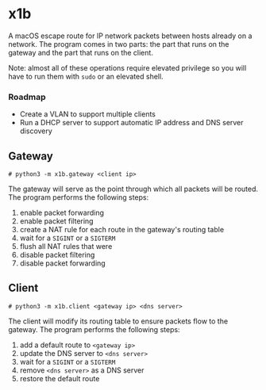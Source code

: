 # x1b

A macOS escape route for IP network packets between hosts already on a network.
The program comes in two parts: the part that runs on the gateway and the part
that runs on the client.

Note: almost all of these operations require elevated privilege so you will
have to run them with `sudo` or an elevated shell.

### Roadmap

* Create a VLAN to support multiple clients
* Run a DHCP server to support automatic IP address and DNS server discovery

## Gateway

```
# python3 -m x1b.gateway <client ip>
```

The gateway will serve as the point through which all packets will be routed.
The program performs the following steps:

1. enable packet forwarding
1. enable packet filtering
1. create a NAT rule for each route in the gateway's routing table
1. wait for a `SIGINT` or a `SIGTERM`
1. flush all NAT rules that were
1. disable packet filtering
1. disable packet forwarding

## Client

```
# python3 -m x1b.client <gateway ip> <dns server>
```

The client will modify its routing table to ensure packets flow to the gateway.
The program performs the following steps:

1. add a default route to `<gateway ip>`
1. update the DNS server to `<dns server>`
1. wait for a `SIGINT` or a `SIGTERM`
1. remove `<dns server>` as a DNS server
1. restore the default route

